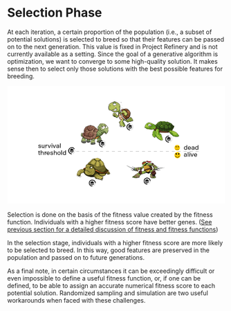# Selection Phase

At each iteration, a certain proportion of the population \(i.e., a subset of potential solutions\) is selected to breed so that their features can be passed on to the next generation. This value is fixed in Project Refinery and is not currently available as a setting. Since the goal of a generative algorithm is optimization, we want to converge to some high-quality solution. It makes sense then to select only those solutions with the best possible features for breeding.

![](../../.gitbook/assets/selection1%20%281%29.png)

Selection is done on the basis of the fitness value created by the fitness function. Individuals with a higher fitness score have better genes. \([See previous section for a detailed discussion of fitness and fitness functions](https://github.com/martinstacey/RefineryPrimer/tree/2a6ccc3db240ba7f572eaeaa1e4c4731bf9809e4/04-optimisation/04-08_the-evaluation-phase.md)\)

In the selection stage, individuals with a higher fitness score are more likely to be selected to breed. In this way, good features are preserved in the population and passed on to future generations.

As a final note, in certain circumstances it can be exceedingly difficult or even impossible to define a useful fitness function, or, if one can be defined, to be able to assign an accurate numerical fitness score to each potential solution. Randomized sampling and simulation are two useful workarounds when faced with these challenges.

